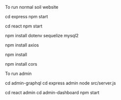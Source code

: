 To run normal soil website

cd express
npm start

cd react
npm start

npm install dotenv sequelize mysql2

npm install axios

npm install 

npm install cors

To run admin 

cd admin-graphql
cd express admin
node src/server.js

cd react admin
cd admin-dashboard
npm start

